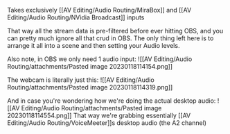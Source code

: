 Takes exclusively [[AV Editing/Audio Routing/MiraBox]] and [[AV Editing/Audio Routing/NVidia Broadcast]] inputs

That way all the stream data is pre-filtered before ever hitting OBS, and you can pretty much ignore all that crud in OBS.
The only thing left here is to arrange it all into a scene and then setting your Audio levels.

Also note, in OBS we only need 1 audio input:
![[AV Editing/Audio Routing/attachments/Pasted image 20230118114154.png]]

The webcam is literally just this:
![[AV Editing/Audio Routing/attachments/Pasted image 20230118114319.png]]

And in case you're wondering how we're doing the actual desktop audio:
![[AV Editing/Audio Routing/attachments/Pasted image 20230118114554.png]]
That way we're grabbing essentially [[AV Editing/Audio Routing/VoiceMeeter]]s desktop audio (the A2 channel)